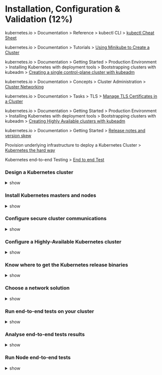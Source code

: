 # Installation, Configuration & Validation (12%)

kubernetes.io > Documentation > Reference > kubectl CLI > [kubectl Cheat Sheet](https://kubernetes.io/docs/reference/kubectl/cheatsheet/)

kubernetes.io > Documentation > Tutorials > [Using Minikube to Create a Cluster](https://kubernetes.io/docs/tutorials/kubernetes-basics/create-cluster/)

kubernetes.io > Documentation > Getting Started > Production Environment > Installing Kubernetes with deployment tools > Bootstrapping clusters with kubeadm > [Creating a single control-plane cluster with kubeadm](https://kubernetes.io/docs/setup/production-environment/tools/kubeadm/create-cluster-kubeadm/)

kubernetes.io > Documentation > Concepts > Cluster Administration > [Cluster Networking](https://kubernetes.io/docs/concepts/cluster-administration/networking/#how-to-implement-the-kubernetes-networking-model)

kubernetes.io > Documentation > Tasks > TLS > [Manage TLS Certificates in a Cluster](https://kubernetes.io/docs/tasks/tls/managing-tls-in-a-cluster/)

kubernetes.io > Documentation > Getting Started > Production Environment > Installing Kubernetes with deployment tools > Bootstrapping clusters with kubeadm > [Creating Highly Available clusters with kubeadm](https://kubernetes.io/docs/setup/production-environment/tools/kubeadm/high-availability/)

kubernetes.io > Documentation > Getting Started > [Release notes and version skew](https://kubernetes.io/docs/setup/release/)

Provision underlying infrastructure to deploy a Kubernetes Cluster > [Kubernetes the hard way](https://github.com/kelseyhightower/kubernetes-the-hard-way/blob/f9486b081f8f54dd63a891463f0b0e783d084307/docs/01-infrastructure-gcp.md)

Kubernetes end-to-end Testing > [End to end Test](https://kubernetes.io/blog/2019/03/22/kubernetes-end-to-end-testing-for-everyone/)

###  

### Design a Kubernetes cluster

<details><summary>show</summary>
<p>

```bash
Purpose
	Education
		Minikube
	Dev & Test
	Prod
On Premise or Cloud
Workloads
	Type
		Web
		DB
		Analytics
	Volume
	Resource Requirement
		CPU Hogging
		Memory Hogging
	Network Pattern
		Heavy
		Burst
		

```

</p>
</details>

### Install Kubernetes masters and nodes

<details><summary>show</summary>
<p>

```bash
If you want to do it through Kubeadm then follow these steps:

Run these on all nodes to prepare them:

$ curl -fsSL https://download.docker.com/linux/ubuntu/gpg | sudo apt-key add -
$ sudo add-apt-repository "deb [arch=amd64] https://download.docker.com/linux/ubuntu \
$( l sb_r el ease - cs) \ st abl e"
$ curl -s
https://packages.cloud.google.com/apt/doc/apt-key.gpg | sudo apt-key add -
$ cat <<EOF| sudo tee
/etc/apt/sources.list.d/kubernetes.list
deb https://apt.kubernetes.io/ kubernetes-xenial main
EOF
$ sudo apt-get update
$ sudo apt-get install -y docker-ce=18.06.1~ce~3-0~ubuntu kubelet=1.13.5-00 kubeadm=1.13.5-00 kubectl=1.13.5-00
$ sudo apt-mark hold docker-ce kubelet kubeadm kubectl
$ echo "net.bridge.bridge-nf-call-iptables=1" | sudo tee -a /etc/sysctl.conf
$ sudo sysctl -p


Run these on Master and install the Master Components:

$ sudo kubeadminit --pod-network-cidr=10.244.0.0/16 (assuming you will use Flannel where 10.244.0.0/16 is mandatory requirement as POD network)
$ mkdir -p $HOME/.kube
$ sudo cp -i /etc/kubernetes/admin.conf $HOME/.kube/config
$ sudo chown $(id -u):$(id -g) $HOME/.kube/config
$ kubectl apply -f https://raw.githubusercontent.com/coreos/flannel/bc79dd1505b0c8681ece4de4c0d86c5cd2643275/Documentation/kube-flannel.yml

Run this command to join the worker node with Master

$ sudo kubeadm join
$ kubectl get nodes -o wide


```



</p>
</details>

### Configure secure cluster communications

<details><summary>show</summary>
<p>

```
# Create private key for CA
$ openssl genrsa -out ca.key 2048

# Create CSR using the private key
$ openssl req -new -key ca.key -subj "/CN=KUBERNETES-CA" -out ca.csr

# Self sign the csr using its own private key
$ openssl x509 -req -in ca.csr -signkey ca.key -CAcreateserial  -out ca.crt -days 1000

# Geenrate private key for admin user
$ openssl genrsa -out admin.key 2048

# Generate CSR for admin user. Note the OU.
$ openssl req -new -key admin.key -subj "/CN=admin/O=system:masters" -out admin.csr

# Sign certificate for admin user using CA servers private key
$ openssl x509 -req -in admin.csr -CA ca.crt -CAkey ca.key -CAcreateserial  -out admin.crt -days 1000

Generate the kube-controller-manager client certificate and private key:

$ openssl genrsa -out kube-controller-manager.key 2048
$ openssl req -new -key kube-controller-manager.key -subj "/CN=system:kube-controller-manager" -out kube-controller-manager.csr
$ openssl x509 -req -in kube-controller-manager.csr -CA ca.crt -CAkey ca.key -CAcreateserial -out kube-contro

Generate the kube-proxy client certificate and private key:

$ openssl genrsa -out kube-proxy.key 2048
$ openssl req -new -key kube-proxy.key -subj "/CN=system:kube-proxy" -out kube-proxy.csr
$ openssl x509 -req -in kube-proxy.csr -CA ca.crt -CAkey ca.key -CAcreateserial  -out kube-proxy.crt -days 1000

Generate the kube-scheduler client certificate and private key:

$ openssl genrsa -out kube-scheduler.key 2048
$ openssl req -new -key kube-scheduler.key -subj "/CN=system:kube-scheduler" -out kube-scheduler.csr
$ openssl x509 -req -in kube-scheduler.csr -CA ca.crt -CAkey ca.key -CAcreateserial  -out kube-scheduler.crt -days 1000

The Kubernetes API Server Certificate

cat > openssl.cnf <<EOF
[req]
req_extensions = v3_req
distinguished_name = req_distinguished_name
[req_distinguished_name]
[ v3_req ]
basicConstraints = CA:FALSE
keyUsage = nonRepudiation, digitalSignature, keyEncipherment
subjectAltName = @alt_names
[alt_names]
DNS.1 = kubernetes
DNS.2 = kubernetes.default
DNS.3 = kubernetes.default.svc
DNS.4 = kubernetes.default.svc.cluster.local
IP.1 = 10.96.0.1
IP.2 = 192.168.5.11
IP.3 = 192.168.5.12
IP.4 = 192.168.5.30
IP.5 = 127.0.0.1
EOF

Generates certs for kube-apiserver

$ openssl genrsa -out kube-apiserver.key 2048
$ openssl req -new -key kube-apiserver.key -subj "/CN=kube-apiserver" -out kube-apiserver.csr -config openssl.cnf
$ openssl x509 -req -in kube-apiserver.csr -CA ca.crt -CAkey ca.key -CAcreateserial  -out kube-apiserver.crt -extensions v3_req -extfile openssl.cnf -days 1000


The ETCD Server Certificate

cat > openssl-etcd.cnf <<EOF
[req]
req_extensions = v3_req
distinguished_name = req_distinguished_name
[req_distinguished_name]
[ v3_req ]
basicConstraints = CA:FALSE
keyUsage = nonRepudiation, digitalSignature, keyEncipherment
subjectAltName = @alt_names
[alt_names]
IP.1 = 192.168.5.11
IP.2 = 192.168.5.12
IP.3 = 127.0.0.1
EOF

Generates certs for ETCD

$ openssl genrsa -out etcd-server.key 2048
$ openssl req -new -key etcd-server.key -subj "/CN=etcd-server" -out etcd-server.csr -config openssl-etcd.cnf
$ openssl x509 -req -in etcd-server.csr -CA ca.crt -CAkey ca.key -CAcreateserial  -out etcd-server.crt -extensions v3_req -extfile openssl-etcd.cnf -days 1000

Generate the service-account certificate and private key:

$ openssl genrsa -out service-account.key 2048
$ openssl req -new -key service-account.key -subj "/CN=service-accounts" -out service-account.csr
$ openssl x509 -req -in service-account.csr -CA ca.crt -CAkey ca.key -CAcreateserial  -out service-account.crt -days 1000


```



</p>
</details>

### Configure a Highly-Available Kubernetes cluster

<details><summary>show</summary>
<p>

```bash
If you want to distribute the ETCD Server across multiple instances then follow these steps:

$ kubectl get endpoints kube-scheduler -n kube-system -o yaml
$ kube-controller-manager --leader-elect true 
													--leader-elect-lease-duration 15s 
													--leader-elect-renew-deadline 10s 
													--leader-elect-retry-period 2s
													

$ cat /etc/systemd/system/kube-apiserver.service

--etcd-servers=https://IP:2379, https://IP:2379

$ wget -q --https-only "https://github.com/coreos/etcd/releases/download/v3.3.9/etcd-v3.3.9-linux-amd64.tar.gz"
$ tar -xvf etcd-v3.3.9-linux-amd64.tar.gz
$ mv etcd-v3.3.9-linux-amd64/etcd* /usr/local/bin
$ mkdir -p /etc/etcd /var/lib/etcd
$ cp ca.pem kubernetes-key.pem kubernetes.pem /etc/etcd/

$ etcd.service

--initial-cluster peer-1=https://${PEER1_IP}:2380,peer-2=https://${PEER2_IP}:2380

$ export ETCDCTL_API=3

Initialize the cluster with stacked etcd

$ sudo kubeadm init --config=kubeadm-config.yaml


If you just want to have multiple Kube-API Server then follow these steps:

$ cat kube-config.yaml

apiVersion: kubeadm.k8s.io/v1beta2
kind: ClusterConfiguration
kubernetesVersion: stable
controlPlaneEndpoint: "LOAD_BALANCER_DNS:LOAD_BALANCER_PORT"

$ sudo kubeadm init --config=kubeadm-config.yaml

```



</p>
</details>

### Know where to get the Kubernetes release binaries

<details><summary>show</summary>
<p>

```bash
Kubernetes Main Github Repository -> https://github.com/kubernetes/kubernetes
 
$ wget https://github.com/kubernetes/kubernetes/releases/download/v1.13.5/kubernetes.tar.gz
$ tar -xzvf kubernetes.tar.gz
$ cd kubernetes

For downloading actual binary for your cluster OS, run this:

$ cluster/get-kube-binaries.sh
$ cd server
$ tar -xzvf kubernetes-server-linux-amd64.tar.gz
$ ls kubernetes/server/bin

```

</p>
</details>



### Choose a network solution

<details><summary>show</summary>
<p>

```bash
Network Plug-in aka CNI extend the functionality of Kubernetes. Use this link to see the various different Plug-ins available:

https://kubernetes.io/docs/concepts/cluster-administration/addons/#networking-and-network-policy

```

</p>
</details>



### Run end-to-end tests on your cluster

<details><summary>show</summary>
<p>

```bash
Verify that you can run these checked items:

1. Deployments can run
2. Pods can run
3. Pods can be directly accessed
4. Logs can be collected
5. Commands run from Pod
6. Services can provide access
7. Nodes are healthy
8. Pods are healthy

$ kubectl run nginx --image=nginx
$ kubectl get deployments
$ kubectl get pods
$ kubectl get pods -n kube-system
$ kubectl port-forward nginx 8081:80
$ curl --head http://127.0.0.1:8081
$ kubectl logs nginx
$ kubectl exec -it nginx --nginx -v
$ kubectl expose deployment nginx --port 80 --type NodePort
$ kubectl get services
$ curl -I localhost:<node port>
$ kubectl get nodes
$ kubectl describe nodes
$ kubectl describe pods

```

</p>
</details>

### Analyse end-to-end tests results

<details><summary>show</summary>
<p>

```bash
$ go get -u k8s.io/test-infra/kubetest
$ kubetest --extract=v1.11.3
$ export KUBE_MASTER_IP="IP ADDRESS"
$ export KUBE_MASTER=<master host>
$ cd kubernetes
$ kubetest --test --provider=skeleton > output.txt

For Conformance Test run this:

$ kubetest --test --provider=skeleton --test_args="--ginkgo.focus=\[Conformance\]" > output.txt

```

</p>
</details>

### Run Node end-to-end tests

<details><summary>show</summary>
<p>

```bash
$ kubectl get pods
$ kubctl get pods -n kube-system
$ service kube-apiserver status
$ service kube-controller-manager status
$ service kube-scheduler status
$ service kubelet status
$ service kube-proxy status
$ kubectl run nginx --image=nginx
$ kubectl scale replicas=3 deploy/nginx

Kubernetes Test Suite is located here -> https://github.com/kubernetes/test-infra

```

</p>
</details>


